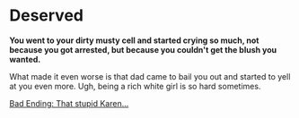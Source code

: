 # Deserved

**You went to your dirty musty cell and started crying so much, not because you got arrested, but because you couldn't get the blush you wanted.**

What made it even worse is that dad came to bail you out and started to yell at you even more.  Ugh, being a rich white girl is so hard sometimes.

[Bad Ending: That stupid Karen...](../woke-up/woke-up.md)

